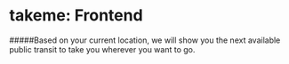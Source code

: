 takeme: Frontend
===============
#####Based on your current location, we will show you the next available public transit to take you wherever you want to go.